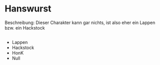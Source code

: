 # Hanswurst 
Beschreibung:
Dieser Charakter kann gar nichts, ist also eher ein Lappen 
bzw. ein Hackstock

##
* Lappen
* Hackstock
* HonK
* Null

